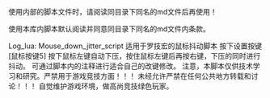 使用内部的脚本文件时，请阅读同目录下同名的md文件后再使用！

使用本库内脚本默认阅读并同意同目录下同名的md文件内条款。

Log_lua:
  Mouse_down_jitter_script
  适用于罗技宏的鼠标抖动脚本 按下设置按键[鼠标按键5] 按下鼠标左键自动下压，按住鼠标左键后再按右键，下压的同时进行抖动。
  可通过脚本内的注释进行适合自己的改键修改。
  注意，本脚本仅供技术学习和研究。严禁用于游戏竞技方面！！！ 未经允许严禁在任何公共地方转载和讨论！！！ 自觉维护游戏环境，做高尚竞技绿色玩家。
